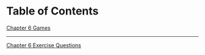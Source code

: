 # Table of Contents
[Chapter 6 Games](chapter6.md)

---
[Chapter 6 Exercise Questions](chapter6exercises.md)